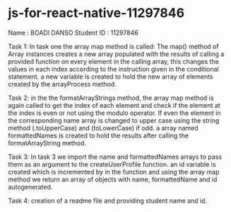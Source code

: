 # js-for-react-native-11297846
Name : BOADI DANSO
Student ID : 11297846

Task 1:
In task one the array map method is called: The map() method of Array instances creates a new array populated with the results of calling a provided function on every element in the calling array, this changes the values in each index according to the instruction given in the  conditional statement.
a new variable is created to hold the new array of elements created by the arrayProcess method.

Task 2:
in the the formatArrayStrings method, the array map method is again called to get the index of each element and check if the element at the index is even or not using the modulo operator. If even the element in the corresponding name array is changed to upper case using the string method (.toUpperCase) and (toLowerCase) if odd. a array named formattedNames is created to hold the results after calling the formatArrayString method.

Task 3:
In task 3 we import the name and formattedNames arrays to pass them as an argument to the createUserProfile function.
an id variable is created which is incremented by in the function and using the  array map method we return an array of objects with name, formattedName and id autogenerated.

Task 4:
creation of a readme file and providing student name and id.